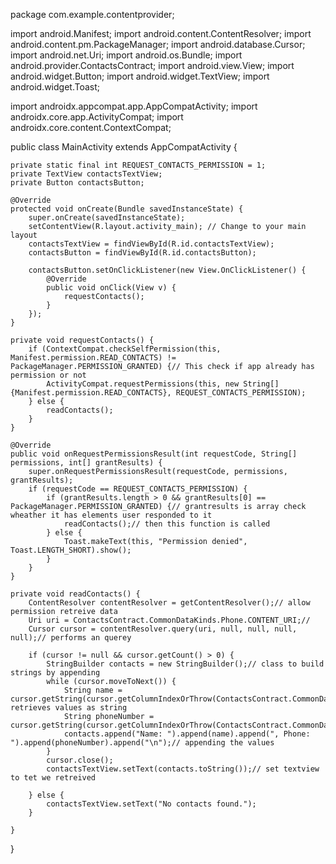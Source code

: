 package com.example.contentprovider;

import android.Manifest;
import android.content.ContentResolver;
import android.content.pm.PackageManager;
import android.database.Cursor;
import android.net.Uri;
import android.os.Bundle;
import android.provider.ContactsContract;
import android.view.View;
import android.widget.Button;
import android.widget.TextView;
import android.widget.Toast;

import androidx.appcompat.app.AppCompatActivity;
import androidx.core.app.ActivityCompat;
import androidx.core.content.ContextCompat;

public class MainActivity extends AppCompatActivity {

    private static final int REQUEST_CONTACTS_PERMISSION = 1;
    private TextView contactsTextView;
    private Button contactsButton;

    @Override
    protected void onCreate(Bundle savedInstanceState) {
        super.onCreate(savedInstanceState);
        setContentView(R.layout.activity_main); // Change to your main layout
        contactsTextView = findViewById(R.id.contactsTextView);
        contactsButton = findViewById(R.id.contactsButton);

        contactsButton.setOnClickListener(new View.OnClickListener() {
            @Override
            public void onClick(View v) {
                requestContacts();
            }
        });
    }

    private void requestContacts() {
        if (ContextCompat.checkSelfPermission(this, Manifest.permission.READ_CONTACTS) != PackageManager.PERMISSION_GRANTED) {// This check if app already has permission or not
            ActivityCompat.requestPermissions(this, new String[]{Manifest.permission.READ_CONTACTS}, REQUEST_CONTACTS_PERMISSION);
        } else {
            readContacts();
        }
    }

    @Override
    public void onRequestPermissionsResult(int requestCode, String[] permissions, int[] grantResults) {
        super.onRequestPermissionsResult(requestCode, permissions, grantResults);
        if (requestCode == REQUEST_CONTACTS_PERMISSION) {
            if (grantResults.length > 0 && grantResults[0] == PackageManager.PERMISSION_GRANTED) {// grantresults is array check wheather it has elements user responded to it
                readContacts();// then this function is called
            } else {
                Toast.makeText(this, "Permission denied", Toast.LENGTH_SHORT).show();
            }
        }
    }

    private void readContacts() {
        ContentResolver contentResolver = getContentResolver();// allow permission retreive data
        Uri uri = ContactsContract.CommonDataKinds.Phone.CONTENT_URI;//
        Cursor cursor = contentResolver.query(uri, null, null, null, null);// performs an querey

        if (cursor != null && cursor.getCount() > 0) {
            StringBuilder contacts = new StringBuilder();// class to build strings by appending
            while (cursor.moveToNext()) {
                String name = cursor.getString(cursor.getColumnIndexOrThrow(ContactsContract.CommonDataKinds.Phone.DISPLAY_NAME));//  retrieves values as string
                String phoneNumber = cursor.getString(cursor.getColumnIndexOrThrow(ContactsContract.CommonDataKinds.Phone.NUMBER));
                contacts.append("Name: ").append(name).append(", Phone: ").append(phoneNumber).append("\n");// appending the values
            }
            cursor.close();
            contactsTextView.setText(contacts.toString());// set textview to tet we retreived

        } else {
            contactsTextView.setText("No contacts found.");
        }

    }
}





